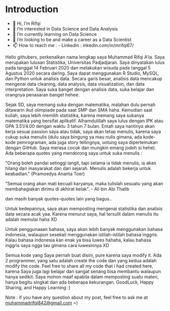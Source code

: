# Introduction

- 👋 Hi, I’m Rifqi
- 👀 I’m interested in Data Science and Data Analysis
- 🌱 I’m currently learning on Data Science
- 💞️ I’m looking to be and make a career as a Data Scientist
- 📫 How to reach me :
      - Linkedin : inkedin.com/in/mrifqi67/
      
Hello githubers, perkenalkan nama lengkap saya Muhammad Rifqi A'la. Saya merupakan lulusan Statistika, Universitas Padjadjaran. Saya dinyatakan lulus pada tanggal 14 Februari 2020 dan melakukan wisuda pada tanggal 5 Agustus 2020 secara daring. Saya dapat menggunakan R Studio, MySQL, dan Python untuk analisis data. Secara garis besar, analisis data mencakup mengenai data cleaning, data analysis, data visualization, dan data interpretation. Saya suka banget dengan analisis data, suka belajar dan orangnya penasaran banget hehee.

Sejak SD, saya memang suka dengan matematika, malahan dulu pernah ditawarin ikut olimpiade pada saat SMP dan SMA haha. Kemudian saat kuliah, saya lebih memilih statistika, karena memang saya sukanya matematika yang bersifat aplikatif. Alhamdulillah saya lulus dengan IPK atau GPA 3.51/4.00 dengan waktu 3 tahun 7 bulan. Entah saya nantinya akan kerja sesuai passion saya atau tidak, saya akan tetap menulis, karena saya cukup suka menulis (dulu saya bingung ya mau nulis gimana, ada kode-kode pemrograman, ada juga story tellingnya, untung saya dipertemukan dengan GitHub. Saya merasa cocok dan mungkin emang jodoh si hehe). Ada beberapa quotes yang mendorong saya untuk suka menulis :

"Orang boleh pandai setinggi langit, tapi selama ia tidak menulis, ia akan hilang dari masyarakat dan dari sejarah. Menulis adalah bekerja untuk keabadian." (Pramoedya Ananta Toer)

"Semua orang akan mati kecuali karyanya, maka tulislah sesuatu yang akan membahagiakan dirimu di akhirat kelak". - Ali bin Abi Thalib

dan masih banyak quotes-quotes lain yang bagus..

Untuk kedepannya, saya akan memposting mengenai statistika dan analisis data secara acak yaa. Karena menurut saya, hal tersulit dalam menulis itu adalah memulai haha XD

Untuk penggunaaan bahasa, saya akan lebih banyak menggunakan bahasa indonesia, walaupun sesekali menggunakan istilah-istilah bahasa inggris. Kalau bahasa indonesia kan enak ya bisa luwes hahaha, kalau bahasa inggris saya ngga tau gimana cara luwesinnya XD

Semua kode yang Saya pernah buat disini, pure karena saya modify it. Ada 2 programmer, yang satu adalah create the code dan yang kedua adalah modify the code. Feel free to share all my code that i had created here, karena Saya juga lagi belajar dan sangat senang bisa membantu walaupun hanya sedikit. Saya mohon maaf apabila dalam memposting suatu materi, hanya begitu singkat dan ada beberapa kekurangan. GoodLuck, Happy Sharing, and Happy Learning :)

Note : if you have any question about my post, feel free to ask me at muhammadrifqi842@gmail.com =)
